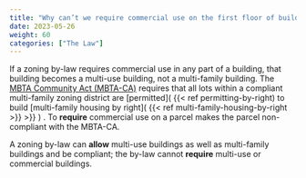 ```yaml
---
title: "Why can’t we require commercial use on the first floor of buildings and remain compliant with the MBTA-CA?"
date: 2023-05-26
weight: 60
categories: ["The Law"]
---
```

If a zoning by-law requires commercial use in any part of a building, that building becomes a multi-use building, not a multi-family building. The [MBTA Community Act (MBTA-CA)](mbta-community-act.md) requires that all lots within a compliant multi-family zoning district are [permitted]( {{< ref permitting-by-right) to build [multi-family housing by right]( {{< ref multi-family-housing-by-right >}}  >}} )  . To **require** commercial use on a parcel makes the parcel non-compliant with the MBTA-CA.

A zoning by-law can **allow** multi-use buildings as well as multi-family buildings and be compliant; the by-law cannot **require** multi-use or commercial buildings.

